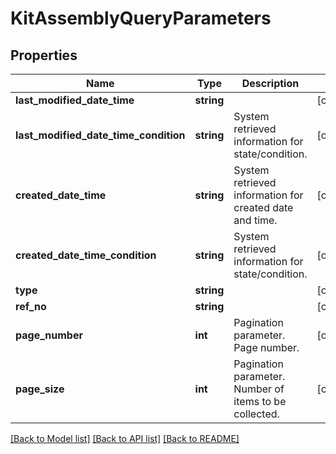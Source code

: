 # KitAssemblyQueryParameters

## Properties
Name | Type | Description | Notes
------------ | ------------- | ------------- | -------------
**last_modified_date_time** | **string** |  | [optional] 
**last_modified_date_time_condition** | **string** | System retrieved information for state/condition. | [optional] 
**created_date_time** | **string** | System retrieved information for created date and time. | [optional] 
**created_date_time_condition** | **string** | System retrieved information for state/condition. | [optional] 
**type** | **string** |  | [optional] 
**ref_no** | **string** |  | [optional] 
**page_number** | **int** | Pagination parameter. Page number. | [optional] 
**page_size** | **int** | Pagination parameter. Number of items to be collected. | [optional] 

[[Back to Model list]](../README.md#documentation-for-models) [[Back to API list]](../README.md#documentation-for-api-endpoints) [[Back to README]](../README.md)


